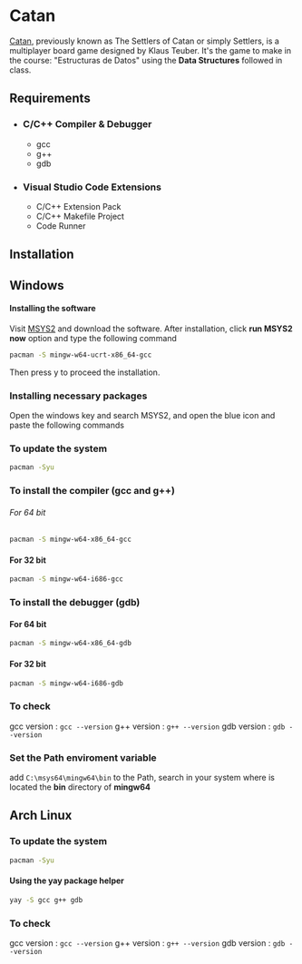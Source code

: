 # Catan
[Catan](https://en.wikipedia.org/wiki/Catan), previously known as The Settlers of Catan or simply Settlers,
is a multiplayer board game designed by Klaus Teuber. It's the game to make in the course: "Estructuras de Datos" using the **Data Structures** followed in class.

## Requirements

- ### C/C++ Compiler & Debugger
  - gcc
  - g++
  - gdb

- ### Visual Studio Code Extensions
  - C/C++ Extension Pack
  - C/C++ Makefile Project
  - Code Runner

## Installation

## Windows 
#### Installing the software
Visit [MSYS2](https://www.msys2.org/) and download the software.
After installation, click **run MSYS2 now** option and type the following command

```bash
pacman -S mingw-w64-ucrt-x86_64-gcc
```
Then press y to proceed the installation.

### Installing necessary packages
Open the windows key and search MSYS2, and open the blue icon and paste the following commands

### **To update the system**
```bash
pacman -Syu
```
### **To install the compiler (gcc and g++)**
###### For 64 bit
```bash
pacman -S mingw-w64-x86_64-gcc
```

#### For 32 bit
```bash
pacman -S mingw-w64-i686-gcc
```

### **To install the debugger (gdb)**
#### For 64 bit
```bash
pacman -S mingw-w64-x86_64-gdb
```

#### For 32 bit
```bash
pacman -S mingw-w64-i686-gdb
```

### To check
gcc version : ``gcc --version``
g++ version : ``g++ --version``
gdb version : ``gdb --version``

### Set the Path enviroment variable
add ``C:\msys64\mingw64\bin`` to the Path, search in your system where is located the **bin** directory of **mingw64**


## Arch Linux

### **To update the system**
```bash
pacman -Syu
```
#### **Using the yay package helper**

```bash
yay -S gcc g++ gdb
```

### To check
gcc version : ``gcc --version``
g++ version : ``g++ --version``
gdb version : ``gdb --version``
